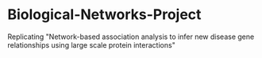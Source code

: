 # Biological-Networks-Project
Replicating "Network-based association analysis to infer new disease gene relationships using large scale protein interactions"
